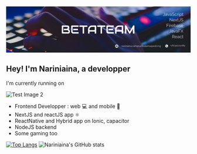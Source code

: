![Test Image 1](/couverture1.jpg)

## Hey! I'm Nariniaina, a developper

I'm currently running on

![Test Image 2](/technologie.jpg)

- Frontend Developper : web 💻 and mobile 📱
- NextJS and reactJS app ⚛️
- ReactNative and Hybrid app on Ionic, capacitor
- NodeJS backend
- Some gaming too

[![Top Langs](https://github-readme-stats.vercel.app/api/top-langs/?username=nariniaina&layout=compact)](https://github.com/nariniaina/github-readme-stats)
![Nariniaina's GitHub stats](https://github-readme-stats.vercel.app/api?username=nariniaina&show_icons=true&theme=tokyonight)
